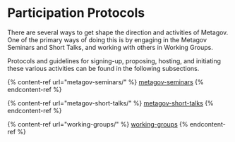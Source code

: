 # Participation Protocols

There are several ways to get shape the direction and activities of Metagov. One of the primary ways of doing this is by engaging in the Metagov Seminars and Short Talks, and working with others in Working Groups.&#x20;

Protocols and guidelines for signing-up, proposing, hosting, and initiating these various activities can be found in the following subsections. &#x20;

{% content-ref url="metagov-seminars/" %}
[metagov-seminars](metagov-seminars/)
{% endcontent-ref %}

{% content-ref url="metagov-short-talks/" %}
[metagov-short-talks](metagov-short-talks/)
{% endcontent-ref %}

{% content-ref url="working-groups/" %}
[working-groups](working-groups/)
{% endcontent-ref %}

